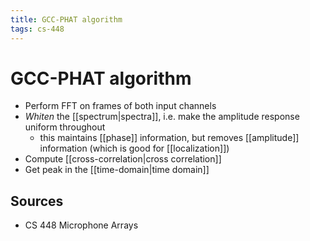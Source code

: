 ```yaml
---
title: GCC-PHAT algorithm
tags: cs-448
---
```


# GCC-PHAT algorithm

- Perform FFT on frames of both input channels
- _Whiten_ the [[spectrum|spectra]], i.e. make the amplitude response uniform throughout
  - this maintains [[phase]] information, but removes [[amplitude]] information (which is good for [[localization]])
- Compute [[cross-correlation|cross correlation]]
- Get peak in the [[time-domain|time domain]]

## Sources

- CS 448 Microphone Arrays

